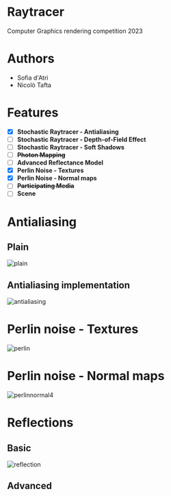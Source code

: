 # Raytracer 
Computer Graphics rendering competition 2023

# Authors
- Sofia d'Atri
- Nicolò Tafta

# Features

- [x] **Stochastic Raytracer - Antialiasing**
- [ ] **Stochastic Raytracer - Depth-of-Field Effect**
- [ ] **Stochastic Raytracer - Soft Shadows**
- [ ] ~~**Photon Mapping**~~
- [ ] **Advanced Reflectance Model**
- [x] **Perlin Noise - Textures**
- [x] **Perlin Noise - Normal maps**
- [ ] ~~**Participating Media**~~
- [ ] **Scene**

# Antialiasing
## Plain
![plain](https://github.com/cosmcif/raytracer/assets/75504103/84ce2611-60d1-48c2-97ec-1f3fb7773f8e)

## Antialiasing implementation
![antialiasing](https://github.com/cosmcif/raytracer/assets/75504103/a6443798-2c27-4071-891f-efe593cd9e86)

# Perlin noise - Textures
![perlin](https://github.com/cosmcif/raytracer/assets/75504103/ff5ee631-d6ac-4d15-a81f-5635c3a8fbdc)

# Perlin noise - Normal maps
![perlinnormal4](https://github.com/cosmcif/raytracer/assets/75504103/accaf57d-66b0-4c3e-b95e-c6ce377aea81)

# Reflections

## Basic
![reflection](https://github.com/cosmcif/raytracer/assets/75504103/c70c72df-0697-4fc0-9a08-05b9142d9552)

## Advanced
